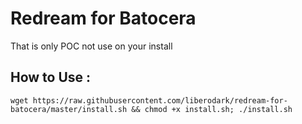 # Redream for Batocera

That is only POC not use on your install

## How to Use :

```
wget https://raw.githubusercontent.com/liberodark/redream-for-batocera/master/install.sh && chmod +x install.sh; ./install.sh
```
